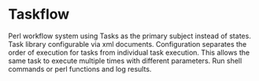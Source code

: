 # Taskflow
Perl workflow system using Tasks as the primary subject instead of states.
Task library configurable via xml documents.
Configuration separates the order of execution for tasks from individual task execution.
This allows the same task to execute multiple times with different parameters.
Run shell commands or perl functions and log results.
